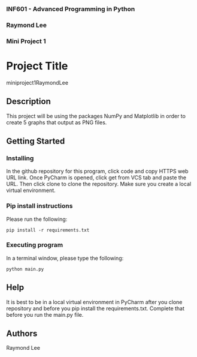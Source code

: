 ### INF601 - Advanced Programming in Python
### Raymond Lee
### Mini Project 1


# Project Title

miniproject1RaymondLee

## Description

This project will be using the packages NumPy and Matplotlib in order to create 5 
graphs that output as PNG files.

## Getting Started

### Installing
In the github repository for this program, click code and copy HTTPS web URL link.
Once PyCharm is opened, click get from VCS tab and paste the URL. Then click clone
to clone the repository. Make sure you create a local virtual environment.


### Pip install instructions

Please run the following:
```
pip install -r requirements.txt
```


### Executing program

In a terminal window, please type the following:
```
python main.py
```

## Help

It is best to be in a local virtual environment in PyCharm after you clone repository and
before you pip install the requirements.txt. Complete that before you run the main.py file.

## Authors

Raymond Lee


